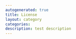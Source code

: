 ```yaml
---
autogenerated: true
title: License
layout: category
categories: 
description: test description
---
```


